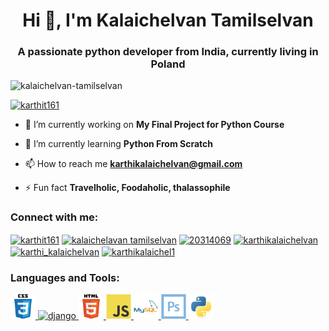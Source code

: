 <h1 align="center">Hi 👋, I'm Kalaichelvan Tamilselvan</h1>
<h3 align="center">A passionate python developer from India, currently living in Poland</h3>

<p align="left"> <img src="https://komarev.com/ghpvc/?username=kalaichelvan-tamilselvan&label=Profile%20views&color=0e75b6&style=flat" alt="kalaichelvan-tamilselvan" /> </p>

<p align="left"> <a href="https://twitter.com/karthit161" target="blank"><img src="https://img.shields.io/twitter/follow/karthit161?logo=twitter&style=for-the-badge" alt="karthit161" /></a> </p>

- 🔭 I’m currently working on **My Final Project for Python Course**

- 🌱 I’m currently learning **Python From Scratch**

- 📫 How to reach me **karthikalaichelvan@gmail.com**

- ⚡ Fun fact **Travelholic, Foodaholic, thalassophile**

<h3 align="left">Connect with me:</h3>
<p align="left">
<a href="https://twitter.com/karthit161" target="blank"><img align="center" src="https://raw.githubusercontent.com/rahuldkjain/github-profile-readme-generator/master/src/images/icons/Social/twitter.svg" alt="karthit161" height="30" width="40" /></a>
<a href="https://linkedin.com/in/kalaichelavan tamilselvan" target="blank"><img align="center" src="https://raw.githubusercontent.com/rahuldkjain/github-profile-readme-generator/master/src/images/icons/Social/linked-in-alt.svg" alt="kalaichelavan tamilselvan" height="30" width="40" /></a>
<a href="https://stackoverflow.com/users/20314069" target="blank"><img align="center" src="https://raw.githubusercontent.com/rahuldkjain/github-profile-readme-generator/master/src/images/icons/Social/stack-overflow.svg" alt="20314069" height="30" width="40" /></a>
<a href="https://fb.com/karthikalaichelvan" target="blank"><img align="center" src="https://raw.githubusercontent.com/rahuldkjain/github-profile-readme-generator/master/src/images/icons/Social/facebook.svg" alt="karthikalaichelvan" height="30" width="40" /></a>
<a href="https://instagram.com/karthi_kalaichelvan" target="blank"><img align="center" src="https://raw.githubusercontent.com/rahuldkjain/github-profile-readme-generator/master/src/images/icons/Social/instagram.svg" alt="karthi_kalaichelvan" height="30" width="40" /></a>
<a href="https://www.hackerrank.com/karthikalaichel1" target="blank"><img align="center" src="https://raw.githubusercontent.com/rahuldkjain/github-profile-readme-generator/master/src/images/icons/Social/hackerrank.svg" alt="karthikalaichel1" height="30" width="40" /></a>
</p>

<h3 align="left">Languages and Tools:</h3>
<p align="left"> <a href="https://www.w3schools.com/css/" target="_blank" rel="noreferrer"> <img src="https://raw.githubusercontent.com/devicons/devicon/master/icons/css3/css3-original-wordmark.svg" alt="css3" width="40" height="40"/> </a> <a href="https://www.djangoproject.com/" target="_blank" rel="noreferrer"> <img src="https://cdn.worldvectorlogo.com/logos/django.svg" alt="django" width="40" height="40"/> </a> <a href="https://www.w3.org/html/" target="_blank" rel="noreferrer"> <img src="https://raw.githubusercontent.com/devicons/devicon/master/icons/html5/html5-original-wordmark.svg" alt="html5" width="40" height="40"/> </a> <a href="https://developer.mozilla.org/en-US/docs/Web/JavaScript" target="_blank" rel="noreferrer"> <img src="https://raw.githubusercontent.com/devicons/devicon/master/icons/javascript/javascript-original.svg" alt="javascript" width="40" height="40"/> </a> <a href="https://www.mysql.com/" target="_blank" rel="noreferrer"> <img src="https://raw.githubusercontent.com/devicons/devicon/master/icons/mysql/mysql-original-wordmark.svg" alt="mysql" width="40" height="40"/> </a> <a href="https://www.photoshop.com/en" target="_blank" rel="noreferrer"> <img src="https://raw.githubusercontent.com/devicons/devicon/master/icons/photoshop/photoshop-line.svg" alt="photoshop" width="40" height="40"/> </a> <a href="https://www.python.org" target="_blank" rel="noreferrer"> <img src="https://raw.githubusercontent.com/devicons/devicon/master/icons/python/python-original.svg" alt="python" width="40" height="40"/> </a> </p>
